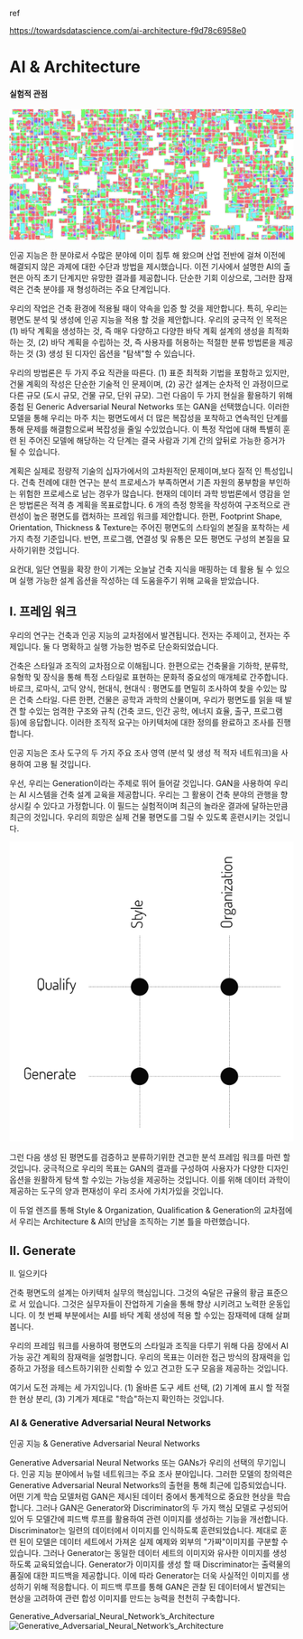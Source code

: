 ref

https://towardsdatascience.com/ai-architecture-f9d78c6958e0

# AI & Architecture

#### 실험적 관점


![GAN-Generated Masterplan](./image/GAN-Generated_Masterplan.jpeg)

인공 지능은 한 분야로서 수많은 분야에 이미 침투 해 왔으며 산업 전반에 걸쳐 이전에 해결되지 않은 과제에 대한 수단과 방법을 제시했습니다. 이전 기사에서 설명한 AI의 출현은 아직 초기 단계지만 유망한 결과를 제공합니다. 단순한 기회 이상으로, 그러한 잠재력은 건축 분야를 재 형성하려는 주요 단계입니다.

우리의 작업은 건축 환경에 적용될 때이 약속을 입증 할 것을 제안합니다. 특히, 우리는 평면도 분석 및 생성에 인공 지능을 적용 할 것을 제안합니다. 우리의 궁극적 인 목적은 (1) 바닥 계획을 생성하는 것, 즉 매우 다양하고 다양한 바닥 계획 설계의 생성을 최적화하는 것, (2) 바닥 계획을 수립하는 것, 즉 사용자를 허용하는 적절한 분류 방법론을 제공하는 것 (3) 생성 된 디자인 옵션을 "탐색"할 수 있습니다.

우리의 방법론은 두 가지 주요 직관을 따른다. (1) 표준 최적화 기법을 포함하고 있지만, 건물 계획의 작성은 단순한 기술적 인 문제이며, (2) 공간 설계는 순차적 인 과정이므로 다른 규모 (도시 규모, 건물 규모, 단위 규모). 그런 다음이 두 가지 현실을 활용하기 위해 중첩 된 Generic Adversarial Neural Networks 또는 GAN을 선택했습니다. 이러한 모델을 통해 우리는 마주 치는 평면도에서 더 많은 복잡성을 포착하고 연속적인 단계를 통해 문제를 해결함으로써 복잡성을 줄일 수있었습니다. 이 특정 작업에 대해 특별히 훈련 된 주어진 모델에 해당하는 각 단계는 결국 사람과 기계 간의 앞뒤로 가능한 증거가 될 수 있습니다.

계획은 실제로 정량적 기술의 십자가에서의 고차원적인 문제이며,보다 질적 인 특성입니다. 건축 전례에 대한 연구는 분석 프로세스가 부족하면서 기존 자원의 풍부함을 부인하는 위험한 프로세스로 남는 경우가 많습니다. 현재의 데이터 과학 방법론에서 영감을 얻은 방법론은 적격 층 계획을 목표로합니다. 6 개의 측정 항목을 작성하여 구조적으로 관련성이 높은 평면도를 캡처하는 프레임 워크를 제안합니다. 한편, Footprint Shape, Orientation, Thickness & Texture는 주어진 평면도의 스타일의 본질을 포착하는 세 가지 측정 기준입니다. 반면, 프로그램, 연결성 및 유통은 모든 평면도 구성의 본질을 묘사하기위한 것입니다.

요컨대, 일단 연필을 확장 한이 기계는 오늘날 건축 지식을 매핑하는 데 활용 될 수 있으며 실행 가능한 설계 옵션을 작성하는 데 도움을주기 위해 교육을 받았습니다.

## I. 프레임 워크

우리의 연구는 건축과 인공 지능의 교차점에서 발견됩니다. 전자는 주제이고, 전자는 주제입니다. 둘 다 명확하고 실행 가능한 범주로 단순화되었습니다.

건축은 스타일과 조직의 교차점으로 이해됩니다. 한편으로는 건축물을 기하학, 분류학, 유형학 및 장식을 통해 특정 스타일로 표현하는 문화적 중요성의 매개체로 간주합니다. 바로크, 로마식, 고딕 양식, 현대식, 현대식 : 평면도를 면밀히 조사하여 찾을 수있는 많은 건축 스타일. 다른 한편, 건물은 공학과 과학의 산물이며, 우리가 평면도를 읽을 때 발견 할 수있는 엄격한 구조와 규칙 (건축 코드, 인간 공학, 에너지 효율, 출구, 프로그램 등)에 응답합니다. 이러한 조직적 요구는 아키텍처에 대한 정의를 완료하고 조사를 진행합니다.

인공 지능은 조사 도구의 두 가지 주요 조사 영역 (분석 및 생성 적 적자 네트워크)을 사용하여 고용 될 것입니다.

우선, 우리는 Generation이라는 주제로 뛰어 들어갈 것입니다. GAN을 사용하여 우리는 AI 시스템을 건축 설계 교육을 제공합니다. 우리는 그 활용이 건축 분야의 관행을 향상시킬 수 있다고 가정합니다. 이 필드는 실험적이며 최근의 놀라운 결과에 달하는만큼 최근의 것입니다. 우리의 희망은 실제 건물 평면도를 그릴 수 있도록 훈련시키는 것입니다.

![Framework Matrix | Source: Author](./image/framework_matrix.png)


그런 다음 생성 된 평면도를 검증하고 분류하기위한 견고한 분석 프레임 워크를 마련 할 것입니다. 궁극적으로 우리의 목표는 GAN의 결과를 구성하여 사용자가 다양한 디자인 옵션을 원활하게 탐색 할 수있는 가능성을 제공하는 것입니다. 이를 위해 데이터 과학이 제공하는 도구의 양과 편재성이 우리 조사에 가치가있을 것입니다.

이 듀얼 렌즈를 통해 Style & Organization, Qualification & Generation의 교차점에서 우리는 Architecture & AI의 만남을 조직하는 기본 틀을 마련했습니다.

## II. Generate

II. 일으키다

건축 평면도의 설계는 아키텍처 실무의 핵심입니다. 그것의 숙달은 규율의 황금 표준으로 서 있습니다. 그것은 실무자들이 잔업하게 기술을 통해 향상 시키려고 노력한 운동입니다. 이 첫 번째 부분에서는 AI를 바닥 계획 생성에 적용 할 수있는 잠재력에 대해 살펴 봅니다.

우리의 프레임 워크를 사용하여 평면도의 스타일과 조직을 다루기 위해 다음 장에서 AI 가능 공간 계획의 잠재력을 설명합니다. 우리의 목표는 이러한 접근 방식의 잠재력을 입증하고 가정을 테스트하기위한 신뢰할 수 있고 견고한 도구 모음을 제공하는 것입니다.

여기서 도전 과제는 세 가지입니다. (1) 올바른 도구 세트 선택, (2) 기계에 표시 할 적절한 현상 분리, (3) 기계가 제대로 "학습"하는지 확인하는 것입니다.

### AI & Generative Adversarial Neural Networks

인공 지능 & Generative Adversarial Neural Networks

Generative Adversarial Neural Networks 또는 GANs가 우리의 선택의 무기입니다. 인공 지능 분야에서 뉴럴 네트워크는 주요 조사 분야입니다. 그러한 모델의 창의력은 Generative Adversarial Neural Networks의 출현을 통해 최근에 입증되었습니다. 어떤 기계 학습 모델처럼 GAN은 제시된 데이터 중에서 통계적으로 중요한 현상을 학습합니다. 그러나 GAN은 Generator와 Discriminator의 두 가지 핵심 모델로 구성되어있어 두 모델간에 피드백 루프를 활용하여 관련 이미지를 생성하는 기능을 개선합니다. Discriminator는 일련의 데이터에서 이미지를 인식하도록 훈련되었습니다. 제대로 훈련 된이 모델은 데이터 세트에서 가져온 실제 예제와 외부의 "가짜"이미지를 구분할 수 있습니다. 그러나 Generator는 동일한 데이터 세트의 이미지와 유사한 이미지를 생성하도록 교육되었습니다. Generator가 이미지를 생성 할 때 Discriminator는 출력물의 품질에 대한 피드백을 제공합니다. 이에 따라 Generator는 더욱 사실적인 이미지를 생성하기 위해 적응합니다. 이 피드백 루프를 통해 GAN은 관찰 된 데이터에서 발견되는 현상을 고려하여 관련 합성 이미지를 만드는 능력을 천천히 구축합니다.

Generative_Adversarial_Neural_Network’s_Architecture
![Generative_Adversarial_Neural_Network’s_Architecture](./image/Generative_Adversarial_Neural_Network’s_Architecture.jpeg)
